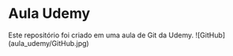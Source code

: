 # Aula Udemy
Este repositório foi criado em uma aula de Git da Udemy.
![GitHub]
(aula_udemy/GitHub.jpg)
